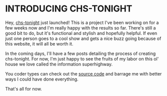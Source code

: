 INTRODUCING CHS-TONIGHT
===

Hey, [chs-tonight](http://chs-tonight.com) just launched! This is a project I've been working on for a few weeks now and I'm really happy with the results so far. There's still a good bit to do, but it's functional and stylish and hopefully helpful. If even just one person goes to a cool show and gets a nice buzz going because of this website, it will all be worth it. 

In the coming days, I'll have a few posts detailing the process of creating chs-tonight. For now, I'm just happy to see the fruits of my labor on this ol' house we love called the information superhighway. 

You coder types can check out the [source code](https://github.com/DanHanf/chs-source) and barrage me with better ways I could have done everything. 

That's all for now.